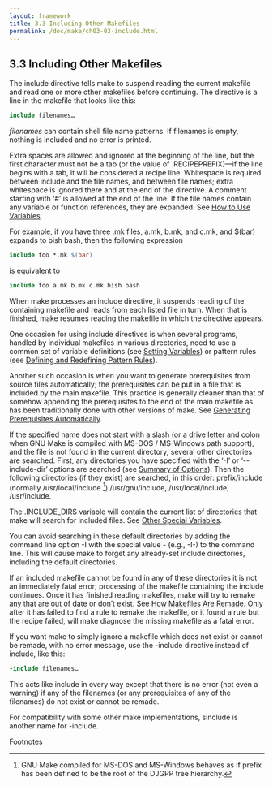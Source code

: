 ```yaml
---
layout: framework
title: 3.3 Including Other Makefiles
permalink: /doc/make/ch03-03-include.html
---
```


## 3.3 Including Other Makefiles

The include directive tells make to suspend reading the current makefile and read one or more other makefiles before continuing. The directive is a line in the makefile that looks like this:

```makefile
include filenames…
```

*filenames* can contain shell file name patterns. If filenames is empty, nothing is included and no error is printed.

Extra spaces are allowed and ignored at the beginning of the line, but the first character must not be a tab (or the value of .RECIPEPREFIX)—if the line begins with a tab, it will be considered a recipe line. Whitespace is required between include and the file names, and between file names; extra whitespace is ignored there and at the end of the directive. A comment starting with ‘#’ is allowed at the end of the line. If the file names contain any variable or function references, they are expanded. See [How to Use Variables]().

For example, if you have three .mk files, a.mk, b.mk, and c.mk, and $(bar) expands to bish bash, then the following expression

```makefile
include foo *.mk $(bar)
```

is equivalent to

```makefile
include foo a.mk b.mk c.mk bish bash
```

When make processes an include directive, it suspends reading of the containing makefile and reads from each listed file in turn. When that is finished, make resumes reading the makefile in which the directive appears.

One occasion for using include directives is when several programs, handled by individual makefiles in various directories, need to use a common set of variable definitions (see [Setting Variables]()) or pattern rules (see [Defining and Redefining Pattern Rules]()).

Another such occasion is when you want to generate prerequisites from source files automatically; the prerequisites can be put in a file that is included by the main makefile. This practice is generally cleaner than that of somehow appending the prerequisites to the end of the main makefile as has been traditionally done with other versions of make. See [Generating Prerequisites Automatically]().

If the specified name does not start with a slash (or a drive letter and colon when GNU Make is compiled with MS-DOS / MS-Windows path support), and the file is not found in the current directory, several other directories are searched. First, any directories you have specified with the ‘-I’ or ‘--include-dir’ options are searched (see [Summary of Options]()). Then the following directories (if they exist) are searched, in this order: prefix/include (normally /usr/local/include [^1]) /usr/gnu/include, /usr/local/include, /usr/include.

The .INCLUDE_DIRS variable will contain the current list of directories that make will search for included files. See [Other Special Variables]().

You can avoid searching in these default directories by adding the command line option -I with the special value - (e.g., -I-) to the command line. This will cause make to forget any already-set include directories, including the default directories.

If an included makefile cannot be found in any of these directories it is not an immediately fatal error; processing of the makefile containing the include continues. Once it has finished reading makefiles, make will try to remake any that are out of date or don’t exist. See [How Makefiles Are Remade](). Only after it has failed to find a rule to remake the makefile, or it found a rule but the recipe failed, will make diagnose the missing makefile as a fatal error.

If you want make to simply ignore a makefile which does not exist or cannot be remade, with no error message, use the -include directive instead of include, like this:

```makefile
-include filenames…
```

This acts like include in every way except that there is no error (not even a warning) if any of the filenames (or any prerequisites of any of the filenames) do not exist or cannot be remade.

For compatibility with some other make implementations, sinclude is another name for -include.

Footnotes

[^1]: GNU Make compiled for MS-DOS and MS-Windows behaves as if prefix has been defined to be the root of the DJGPP tree hierarchy.